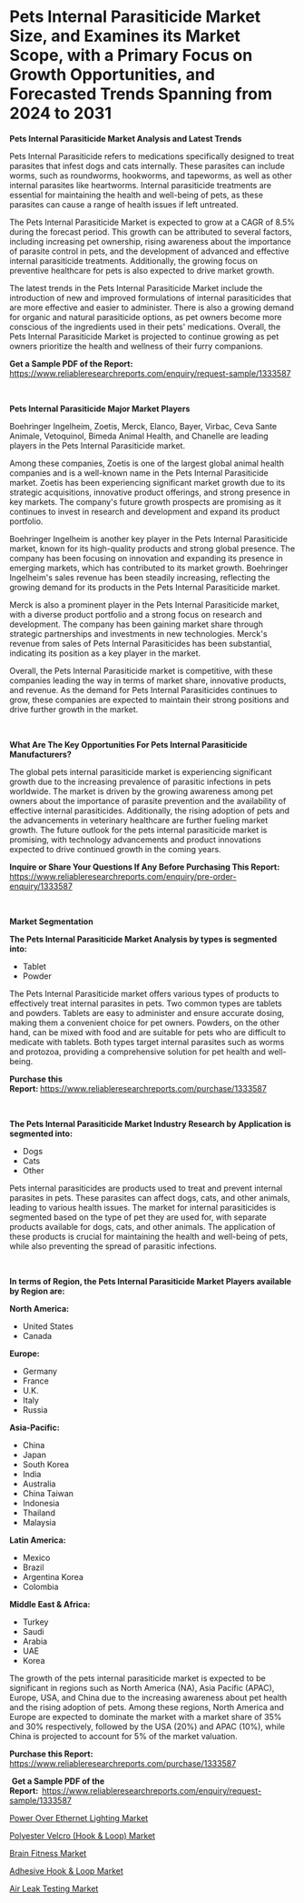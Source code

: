 <p><h1>Pets Internal Parasiticide Market Size, and Examines its Market Scope, with a Primary Focus on Growth Opportunities, and Forecasted Trends Spanning from 2024 to 2031</h1></p><p><strong>Pets Internal Parasiticide Market Analysis and Latest Trends</strong></p>
<p><p>Pets Internal Parasiticide refers to medications specifically designed to treat parasites that infest dogs and cats internally. These parasites can include worms, such as roundworms, hookworms, and tapeworms, as well as other internal parasites like heartworms. Internal parasiticide treatments are essential for maintaining the health and well-being of pets, as these parasites can cause a range of health issues if left untreated.</p><p>The Pets Internal Parasiticide Market is expected to grow at a CAGR of 8.5% during the forecast period. This growth can be attributed to several factors, including increasing pet ownership, rising awareness about the importance of parasite control in pets, and the development of advanced and effective internal parasiticide treatments. Additionally, the growing focus on preventive healthcare for pets is also expected to drive market growth.</p><p>The latest trends in the Pets Internal Parasiticide Market include the introduction of new and improved formulations of internal parasiticides that are more effective and easier to administer. There is also a growing demand for organic and natural parasiticide options, as pet owners become more conscious of the ingredients used in their pets' medications. Overall, the Pets Internal Parasiticide Market is projected to continue growing as pet owners prioritize the health and wellness of their furry companions.</p></p>
<p><strong>Get a Sample PDF of the Report:&nbsp;</strong> <a href="https://www.reliableresearchreports.com/enquiry/request-sample/1333587">https://www.reliableresearchreports.com/enquiry/request-sample/1333587</a></p>
<p>&nbsp;</p>
<p><strong>Pets Internal Parasiticide Major Market Players</strong></p>
<p><p>Boehringer Ingelheim, Zoetis, Merck, Elanco, Bayer, Virbac, Ceva Sante Animale, Vetoquinol, Bimeda Animal Health, and Chanelle are leading players in the Pets Internal Parasiticide market. </p><p>Among these companies, Zoetis is one of the largest global animal health companies and is a well-known name in the Pets Internal Parasiticide market. Zoetis has been experiencing significant market growth due to its strategic acquisitions, innovative product offerings, and strong presence in key markets. The company's future growth prospects are promising as it continues to invest in research and development and expand its product portfolio.</p><p>Boehringer Ingelheim is another key player in the Pets Internal Parasiticide market, known for its high-quality products and strong global presence. The company has been focusing on innovation and expanding its presence in emerging markets, which has contributed to its market growth. Boehringer Ingelheim's sales revenue has been steadily increasing, reflecting the growing demand for its products in the Pets Internal Parasiticide market.</p><p>Merck is also a prominent player in the Pets Internal Parasiticide market, with a diverse product portfolio and a strong focus on research and development. The company has been gaining market share through strategic partnerships and investments in new technologies. Merck's revenue from sales of Pets Internal Parasiticides has been substantial, indicating its position as a key player in the market.</p><p>Overall, the Pets Internal Parasiticide market is competitive, with these companies leading the way in terms of market share, innovative products, and revenue. As the demand for Pets Internal Parasiticides continues to grow, these companies are expected to maintain their strong positions and drive further growth in the market.</p></p>
<p>&nbsp;</p>
<p><strong>What Are The Key Opportunities For Pets Internal Parasiticide Manufacturers?</strong></p>
<p><p>The global pets internal parasiticide market is experiencing significant growth due to the increasing prevalence of parasitic infections in pets worldwide. The market is driven by the growing awareness among pet owners about the importance of parasite prevention and the availability of effective internal parasiticides. Additionally, the rising adoption of pets and the advancements in veterinary healthcare are further fueling market growth. The future outlook for the pets internal parasiticide market is promising, with technology advancements and product innovations expected to drive continued growth in the coming years.</p></p>
<p><strong>Inquire or Share Your Questions If Any Before Purchasing This Report:</strong> <a href="https://www.reliableresearchreports.com/enquiry/pre-order-enquiry/1333587">https://www.reliableresearchreports.com/enquiry/pre-order-enquiry/1333587</a></p>
<p>&nbsp;</p>
<p><strong>Market Segmentation</strong></p>
<p><strong>The Pets Internal Parasiticide Market Analysis by types is segmented into:</strong></p>
<p><ul><li>Tablet</li><li>Powder</li></ul></p>
<p><p>The Pets Internal Parasiticide market offers various types of products to effectively treat internal parasites in pets. Two common types are tablets and powders. Tablets are easy to administer and ensure accurate dosing, making them a convenient choice for pet owners. Powders, on the other hand, can be mixed with food and are suitable for pets who are difficult to medicate with tablets. Both types target internal parasites such as worms and protozoa, providing a comprehensive solution for pet health and well-being.</p></p>
<p><strong>Purchase this Report:&nbsp;</strong><a href="https://www.reliableresearchreports.com/purchase/1333587">https://www.reliableresearchreports.com/purchase/1333587</a></p>
<p>&nbsp;</p>
<p><strong>The Pets Internal Parasiticide Market Industry Research by Application is segmented into:</strong></p>
<p><ul><li>Dogs</li><li>Cats</li><li>Other</li></ul></p>
<p><p>Pets internal parasiticides are products used to treat and prevent internal parasites in pets. These parasites can affect dogs, cats, and other animals, leading to various health issues. The market for internal parasiticides is segmented based on the type of pet they are used for, with separate products available for dogs, cats, and other animals. The application of these products is crucial for maintaining the health and well-being of pets, while also preventing the spread of parasitic infections.</p></p>
<p>&nbsp;</p>
<p><strong>In terms of Region, the Pets Internal Parasiticide Market Players available by Region are:</strong></p>
<p>
    <p> <strong> North America: </strong>
        <ul>
            <li>United States</li>
            <li>Canada</li>
        </ul>
        </p> 
    <p> <strong> Europe: </strong>
        <ul>
            <li>Germany</li>
            <li>France</li>
            <li>U.K.</li>
            <li>Italy</li>
            <li>Russia</li>
        </ul>
        </p> 
    <p> <strong> Asia-Pacific: </strong>
        <ul>
            <li>China</li>
            <li>Japan</li>
            <li>South Korea</li>
            <li>India</li>
            <li>Australia</li>
            <li>China Taiwan</li>
            <li>Indonesia</li>
            <li>Thailand</li>
            <li>Malaysia</li>
        </ul>
        </p> 
    <p> <strong> Latin America: </strong>
        <ul>
            <li>Mexico</li>
            <li>Brazil</li>
            <li>Argentina Korea</li>
            <li>Colombia</li>
        </ul>
        </p> 
    <p> <strong> Middle East & Africa: </strong>
        <ul>
            <li>Turkey</li>
            <li>Saudi</li>
            <li>Arabia</li>
            <li>UAE</li>
            <li>Korea</li>
        </ul>
    </p>
    </p>
<p><p>The growth of the pets internal parasiticide market is expected to be significant in regions such as North America (NA), Asia Pacific (APAC), Europe, USA, and China due to the increasing awareness about pet health and the rising adoption of pets. Among these regions, North America and Europe are expected to dominate the market with a market share of 35% and 30% respectively, followed by the USA (20%) and APAC (10%), while China is projected to account for 5% of the market valuation.</p></p>
<p><strong>Purchase this Report: </strong><a href="https://www.reliableresearchreports.com/purchase/1333587">https://www.reliableresearchreports.com/purchase/1333587</a></p>
<p>&nbsp;<strong>Get a Sample PDF of the Report:&nbsp;&nbsp;</strong><a href="https://www.reliableresearchreports.com/enquiry/request-sample/1333587">https://www.reliableresearchreports.com/enquiry/request-sample/1333587</a></p>
<p><strong></strong></p>
<p><p><a href="https://medium.com/@tedbernhard/power-over-ethernet-lighting-market-exploring-market-share-market-trends-and-future-growth-ab5fd6ef88d7">Power Over Ethernet Lighting Market</a></p><p><a href="https://github.com/jodemen/Market-Research-Report-List-1/blob/main/polyester-velcro-hook-loop-market.md">Polyester Velcro (Hook & Loop) Market</a></p><p><a href="https://medium.com/@amosmonahan243/brain-fitness-market-analysis-its-cagr-market-segmentation-and-global-industry-overview-ca6f9fdd2be9">Brain Fitness Market</a></p><p><a href="https://github.com/Sarissaschmalingtr6fz2739/Market-Research-Report-List-1/blob/main/adhesive-hook-loop-market.md">Adhesive Hook & Loop Market</a></p><p><a href="https://medium.com/@amosmonahan243/air-leak-testing-market-the-key-to-successful-business-strategy-forecast-till-2031-c05602ba34dd">Air Leak Testing Market</a></p></p>